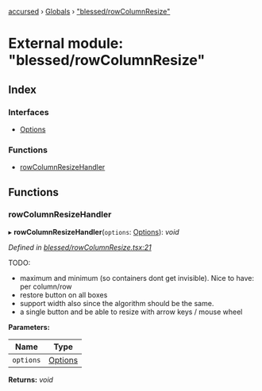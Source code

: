 [accursed](../README.md) › [Globals](../globals.md) › ["blessed/rowColumnResize"](_blessed_rowcolumnresize_.md)

# External module: "blessed/rowColumnResize"

## Index

### Interfaces

* [Options](../interfaces/_blessed_rowcolumnresize_.options.md)

### Functions

* [rowColumnResizeHandler](_blessed_rowcolumnresize_.md#rowcolumnresizehandler)

## Functions

###  rowColumnResizeHandler

▸ **rowColumnResizeHandler**(`options`: [Options](../interfaces/_blessed_rowcolumnresize_.options.md)): *void*

*Defined in [blessed/rowColumnResize.tsx:21](https://github.com/cancerberoSgx/accursed/blob/5b2518e/src/blessed/rowColumnResize.tsx#L21)*

TODO:
 * maximum and minimum (so containers dont get invisible). Nice to have: per column/row
 * restore button on all boxes
 * support width also since the algorithm should be the same.
* a single button and be able to resize with arrow keys / mouse wheel

**Parameters:**

Name | Type |
------ | ------ |
`options` | [Options](../interfaces/_blessed_rowcolumnresize_.options.md) |

**Returns:** *void*
